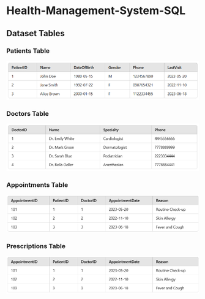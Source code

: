 # Health-Management-System-SQL

## Dataset Tables

### Patients Table
![Patients Table](Patients.png)

### Doctors Table
![Doctors Table](Doctors.png)

### Appointments Table
![Appointments Table](Appointments.png)

### Prescriptions Table
![Prescriptions Table](Prescriptions.png)
